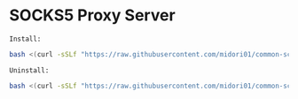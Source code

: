 # SOCKS5 Proxy Server
`Install:`
```bash
bash <(curl -sSLf "https://raw.githubusercontent.com/midori01/common-scripts/main/socks5/install.sh")
```
`Uninstall:`
```bash
bash <(curl -sSLf "https://raw.githubusercontent.com/midori01/common-scripts/main/socks5/install.sh") uninstall
```
